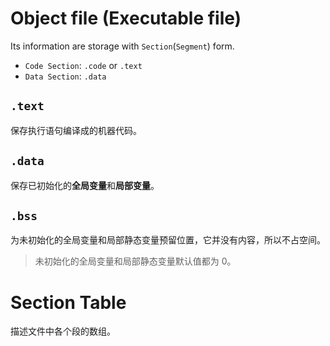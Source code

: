 # Object file (Executable file)
Its information are storage with `Section`(`Segment`) form.
- `Code Section`: `.code` or `.text`
- `Data Section`: `.data`
## `.text`
保存执行语句编译成的机器代码。
## `.data`
保存已初始化的**全局变量**和**局部变量**。
## `.bss`
为未初始化的全局变量和局部静态变量预留位置，它并没有内容，所以不占空间。
> 未初始化的全局变量和局部静态变量默认值都为 0。

# Section Table
描述文件中各个段的数组。

